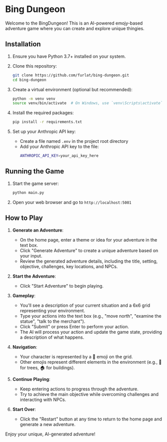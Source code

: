 # Bing Dungeon

Welcome to the BingDungeon! This is an AI-powered emojy-based adventure game where you can create and explore unique thingies.

## Installation

1. Ensure you have Python 3.7+ installed on your system.

2. Clone this repository:
   ```bash
   git clone https://github.com/furlat/bing-dungeon.git
   cd bing-dungeon
   ```

3. Create a virtual environment (optional but recommended):
   ```bash
   python -m venv venv
   source venv/bin/activate  # On Windows, use `venv\Scripts\activate`
   ```

4. Install the required packages:
   ```bash
   pip install -r requirements.txt
   ```

5. Set up your Anthropic API key:
   - Create a file named `.env` in the project root directory
   - Add your Anthropic API key to the file:
     ```bash
     ANTHROPIC_API_KEY=your_api_key_here
     ```

## Running the Game

1. Start the game server:
   ```bash
   python main.py
   ```

2. Open your web browser and go to `http://localhost:5001`

## How to Play

1. **Generate an Adventure**:
   - On the home page, enter a theme or idea for your adventure in the text box.
   - Click "Generate Adventure" to create a unique adventure based on your input.
   - Review the generated adventure details, including the title, setting, objective, challenges, key locations, and NPCs.

2. **Start the Adventure**:
   - Click "Start Adventure" to begin playing.

3. **Gameplay**:
   - You'll see a description of your current situation and a 6x6 grid representing your environment.
   - Type your actions into the text box (e.g., "move north", "examine the statue", "talk to the merchant").
   - Click "Submit" or press Enter to perform your action.
   - The AI will process your action and update the game state, providing a description of what happens.

4. **Navigation**:
   - Your character is represented by a 🤺 emoji on the grid.
   - Other emojis represent different elements in the environment (e.g., 🌳 for trees, 🏠 for buildings).

5. **Continue Playing**:
   - Keep entering actions to progress through the adventure.
   - Try to achieve the main objective while overcoming challenges and interacting with NPCs.

6. **Start Over**:
   - Click the "Restart" button at any time to return to the home page and generate a new adventure.

Enjoy your unique, AI-generated adventure!

